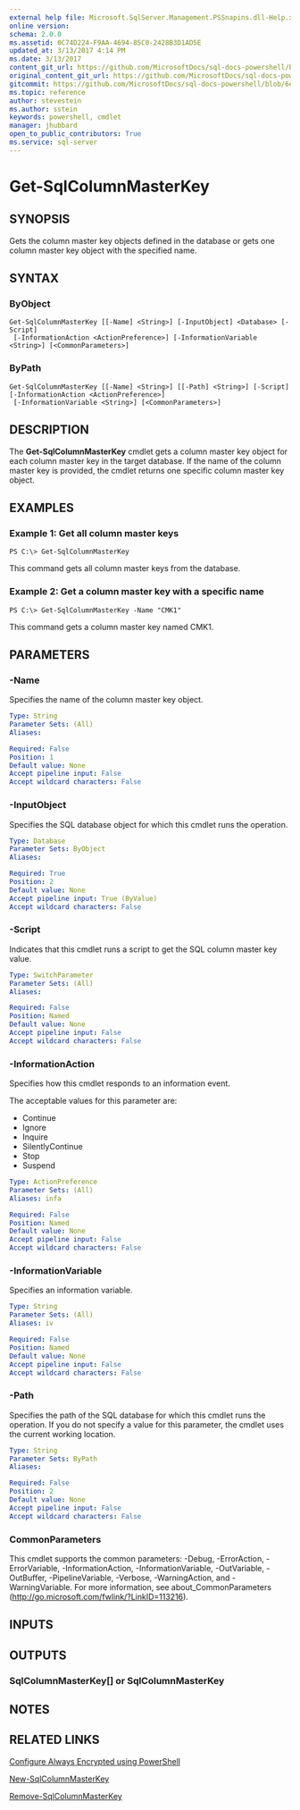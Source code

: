 ```yaml
---
external help file: Microsoft.SqlServer.Management.PSSnapins.dll-Help.xml
online version: 
schema: 2.0.0
ms.assetid: 0C74D224-F9AA-4694-85C0-2428B3D1AD5E
updated_at: 3/13/2017 4:14 PM
ms.date: 3/13/2017
content_git_url: https://github.com/MicrosoftDocs/sql-docs-powershell/blob/live/sqlserver-cmdlets/sqlserver/vlatest/Get-SqlColumnMasterKey.md
original_content_git_url: https://github.com/MicrosoftDocs/sql-docs-powershell/blob/live/sqlserver-cmdlets/sqlserver/vlatest/Get-SqlColumnMasterKey.md
gitcommit: https://github.com/MicrosoftDocs/sql-docs-powershell/blob/6eefe64a0ce19459190f09768267a4c79f9a6af9/sqlserver-cmdlets/sqlserver/vlatest/Get-SqlColumnMasterKey.md
ms.topic: reference
author: stevestein
ms.author: sstein
keywords: powershell, cmdlet
manager: jhubbard
open_to_public_contributors: True
ms.service: sql-server
---
```


# Get-SqlColumnMasterKey

## SYNOPSIS
Gets the column master key objects defined in the database or gets one column master key object with the specified name.

## SYNTAX

### ByObject
```
Get-SqlColumnMasterKey [[-Name] <String>] [-InputObject] <Database> [-Script]
 [-InformationAction <ActionPreference>] [-InformationVariable <String>] [<CommonParameters>]
```

### ByPath
```
Get-SqlColumnMasterKey [[-Name] <String>] [[-Path] <String>] [-Script] [-InformationAction <ActionPreference>]
 [-InformationVariable <String>] [<CommonParameters>]
```

## DESCRIPTION
The **Get-SqlColumnMasterKey** cmdlet gets a column master key object for each column master key in the target database.
If the name of the column master key is provided, the cmdlet returns one specific column master key object.

## EXAMPLES

### Example 1: Get all column master keys
```
PS C:\> Get-SqlColumnMasterKey
```

This command gets all column master keys from the database.

### Example 2: Get a column master key with a specific name
```
PS C:\> Get-SqlColumnMasterKey -Name "CMK1"
```

This command gets a column master key named CMK1.

## PARAMETERS

### -Name
Specifies the name of the column master key object.

```yaml
Type: String
Parameter Sets: (All)
Aliases: 

Required: False
Position: 1
Default value: None
Accept pipeline input: False
Accept wildcard characters: False
```

### -InputObject
Specifies the SQL database object for which this cmdlet runs the operation.

```yaml
Type: Database
Parameter Sets: ByObject
Aliases: 

Required: True
Position: 2
Default value: None
Accept pipeline input: True (ByValue)
Accept wildcard characters: False
```

### -Script
Indicates that this cmdlet runs a script to get the SQL column master key value.

```yaml
Type: SwitchParameter
Parameter Sets: (All)
Aliases: 

Required: False
Position: Named
Default value: None
Accept pipeline input: False
Accept wildcard characters: False
```

### -InformationAction
Specifies how this cmdlet responds to an information event.

The acceptable values for this parameter are:

- Continue
- Ignore
- Inquire
- SilentlyContinue
- Stop
- Suspend

```yaml
Type: ActionPreference
Parameter Sets: (All)
Aliases: infa

Required: False
Position: Named
Default value: None
Accept pipeline input: False
Accept wildcard characters: False
```

### -InformationVariable
Specifies an information variable.

```yaml
Type: String
Parameter Sets: (All)
Aliases: iv

Required: False
Position: Named
Default value: None
Accept pipeline input: False
Accept wildcard characters: False
```

### -Path
Specifies the path of the SQL database for which this cmdlet runs the operation.
If you do not specify a value for this parameter, the cmdlet uses the current working location.

```yaml
Type: String
Parameter Sets: ByPath
Aliases: 

Required: False
Position: 2
Default value: None
Accept pipeline input: False
Accept wildcard characters: False
```

### CommonParameters
This cmdlet supports the common parameters: -Debug, -ErrorAction, -ErrorVariable, -InformationAction, -InformationVariable, -OutVariable, -OutBuffer, -PipelineVariable, -Verbose, -WarningAction, and -WarningVariable. For more information, see about_CommonParameters (http://go.microsoft.com/fwlink/?LinkID=113216).

## INPUTS

## OUTPUTS

### SqlColumnMasterKey[] or SqlColumnMasterKey

## NOTES

## RELATED LINKS

[Configure Always Encrypted using PowerShell](https://msdn.microsoft.com/library/mt755926.aspx)

[New-SqlColumnMasterKey](xref:sqlserver/vlatest/New-SqlColumnMasterKey.md)

[Remove-SqlColumnMasterKey](xref:sqlserver/vlatest/Remove-SqlColumnMasterKey.md)
